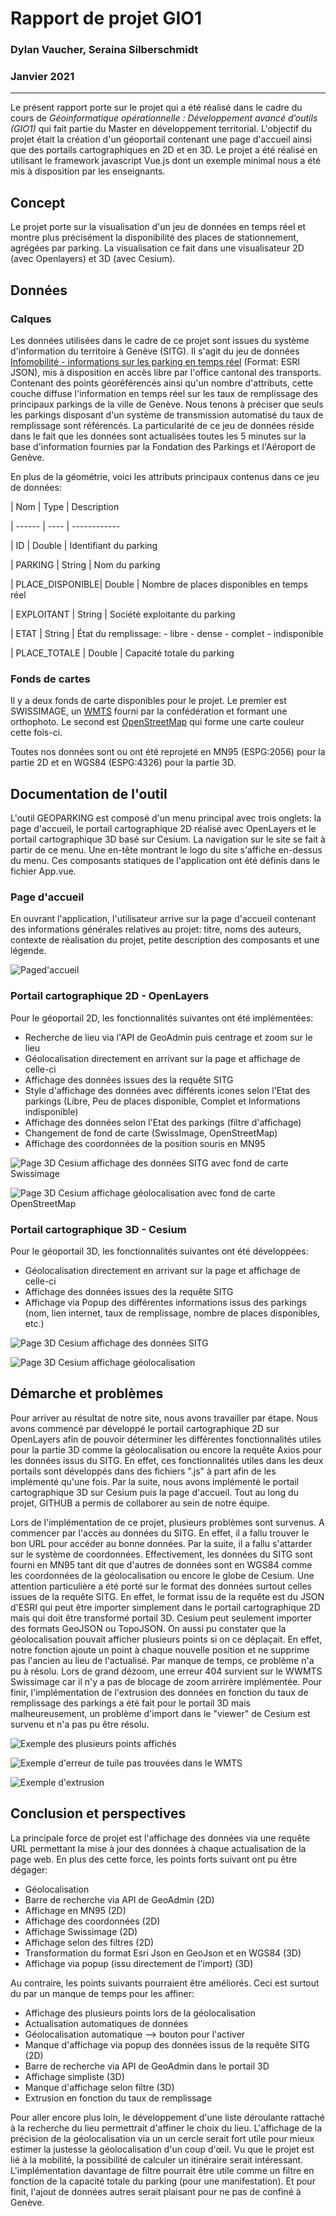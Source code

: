 # Rapport de projet GIO1

### Dylan Vaucher, Seraina Silberschmidt

### Janvier 2021

  

---

  

Le présent rapport porte sur le projet qui a été réalisé dans le cadre du cours de *Géoinformatique opérationnelle : Développement avancé d’outils (GIO1)* qui fait partie du Master en développement territorial. L'objectif du projet était la création d'un géoportail contenant une page d'accueil ainsi que des portails cartographiques en 2D et en 3D. Le projet a été réalisé en utilisant le framework javascript Vue.js dont un exemple minimal nous a été mis à disposition par les enseignants.

  

## Concept

Le projet porte sur la visualisation d'un jeu de données en temps réel et montre plus précisément la disponibilité des places de stationnement, agrégées par parking. La visualisation ce fait dans une visualisateur 2D (avec Openlayers) et 3D (avec Cesium).

  
  

## Données

### Calques
Les données utilisées dans le cadre de ce projet sont issues du système d'information du territoire à Genève (SITG). Il s'agit du jeu de données [Infomobilité - informations sur les parking en temps réel](https://ge.ch/sitg/fiche/4869) (Format: ESRI JSON), mis à disposition en accès libre par l'office cantonal des transports. Contenant des points géoréférencés ainsi qu'un nombre d'attributs, cette couche diffuse l'information en temps réel sur les taux de remplissage des principaux parkings de la ville de Genève. Nous tenons à préciser que seuls les parkings disposant d'un système de transmission automatisé du taux de remplissage sont référencés. La particularité de ce jeu de données réside dans le fait que les données sont actualisées toutes les 5 minutes sur la base d'information fournies par la Fondation des Parkings et l'Aéroport de Genève.

En plus de la géométrie, voici les attributs principaux contenus dans ce jeu de données:

| Nom | Type | Description

| ------ | ---- | ------------

| ID | Double | Identifiant du parking

| PARKING | String | Nom du parking

| PLACE_DISPONIBLE| Double | Nombre de places disponibles en temps réel

| EXPLOITANT | String | Société exploitante du parking

| ETAT | String | État du remplissage: - libre - dense - complet - indisponible

| PLACE_TOTALE | Double | Capacité totale du parking

### Fonds de cartes
Il y a deux fonds de carte disponibles pour le projet. Le premier est SWISSIMAGE, un [WMTS](https://www.geo.admin.ch/fr/geo-services-proposes/geoservices/services-de-consultation-applications-cartographie-en-ligne-sig-web/web-map-tiling-services-wmts.html9) fourni par la confédération et formant une orthophoto. Le second est [OpenStreetMap](https://www.openstreetmap.org/) qui forme une carte couleur cette fois-ci. 

Toutes nos données sont ou ont été reprojeté en MN95 (ESPG:2056) pour la partie 2D
et en WGS84 (ESPG:4326) pour la partie 3D.

## Documentation de l'outil

L'outil GEOPARKING est composé d'un menu principal avec trois onglets: la page d'accueil, le portail cartographique 2D réalisé avec OpenLayers et le portail cartographique 3D basé sur Cesium. La navigation sur le site se fait à partir de ce menu. Une en-tête montrant le logo du site s'affiche en-dessus du menu. Ces composants statiques de l'application ont été définis dans le fichier App.vue.

  

### Page d'accueil

En ouvrant l'application, l'utilisateur arrive sur la page d'accueil contenant des informations générales relatives au projet: titre, noms des auteurs, contexte de réalisation du projet, petite description des composants et une légende.

![Paged'accueil](./Images/page_accueil.PNG)
  

### Portail cartographique 2D - OpenLayers
Pour le géoportail 2D, les fonctionnalités suivantes ont été implémentées:

 * Recherche de lieu via l'API de GeoAdmin puis centrage et zoom sur le lieu
 * Géolocalisation directement en arrivant sur la page et affichage de celle-ci 
 * Affichage des données issues des la requête SITG
 * Style d'affichage des données avec différents icones selon l'Etat des parkings (Libre, Peu de places disponible, Complet et Informations indisponible)
 * Affichage des données selon l'Etat des parkings  (filtre d'affichage)
 * Changement de fond de carte (SwissImage, OpenStreetMap)
 * Affichage des coordonnées de la position souris en MN95

![Page 3D Cesium affichage des données SITG avec fond de carte Swissimage](./Images/2D_1.png)

![Page 3D Cesium affichage géolocalisation avec fond de carte OpenStreetMap](./Images/2D_2.png) 

### Portail cartographique 3D - Cesium
Pour le géoportail 3D, les fonctionnalités suivantes ont été développées:

 * Géolocalisation directement en arrivant sur la page et affichage de celle-ci 
 * Affichage des données issues des la requête SITG
 * Affichage via Popup des différentes informations issus des parkings (nom, lien internet, taux de remplissage, nombre de places disponibles, etc.)

![Page 3D Cesium affichage des données SITG ](./Images/3D_1.PNG)

![Page 3D Cesium affichage géolocalisation](./Images/3D_2.PNG)

  

## Démarche et problèmes
Pour arriver au résultat de notre site, nous avons travailler par étape. Nous avons commencé par développé le portail cartographique 2D sur OpenLayers afin de pouvoir déterminer les différentes fonctionnalités utiles pour la partie 3D comme la géolocalisation ou encore la requête Axios pour les données issus du SITG. En effet, ces fonctionnalités utiles dans les deux portails sont développés dans des fichiers ".js" à part afin de les implémenté qu'une fois. Par la suite, nous avons implémenté le portail cartographique 3D sur Cesium puis la page d'accueil. Tout au long du projet, GITHUB a permis de collaborer au sein de notre équipe.

Lors de l'implémentation de ce projet, plusieurs problèmes sont survenus. A commencer par l'accès au données du SITG. En effet, il a fallu trouver le bon URL pour accéder au bonne données. Par la suite, il a fallu s'attarder sur le système de coordonnées. Effectivement, les données du SITG sont fourni en MN95 tant dit que d'autres de données sont en WGS84 comme les coordonnées de la géolocalisation ou encore le globe de Cesium. Une attention particulière a été porté sur le format des données surtout celles issues de la requête SITG. En effet, le format issu de la requête est du JSON d'ESRI qui peut être importer simplement dans le portail cartographique 2D mais qui doit être transformé portail 3D. Cesium peut seulement importer des formats GeoJSON ou TopoJSON. On aussi pu constater que la géolocalisation pouvait afficher plusieurs points si on ce déplaçait. En effet, notre fonction ajoute un point à chaque nouvelle position et ne supprime pas l'ancien au lieu de l'actualisé. Par manque de temps, ce problème n'a pu à résolu. Lors de grand dézoom, une erreur 404 survient sur le WWMTS Swissimage car il n'y a pas de blocage de zoom arrirère implémentée. Pour finir, l'implémentation de l'extrusion des données en fonction du taux de remplissage des parkings a été fait pour le portail 3D mais malheureusement, un problème d'import dans le "viewer" de Cesium est survenu et n'a pas pu être résolu.

![Exemple des plusieurs points affichés](./Images/Plusieurs_points.png)

![Exemple d'erreur de tuile pas trouvées dans le WMTS](./Images/not_found_wmts.PNG)

![Exemple d'extrusion](./Images/Extrusion.png)

## Conclusion et perspectives
 La principale force de projet est l'affichage des données via une requête URL permettant la mise à jour des données à chaque actualisation de la page web. En plus des cette force, les points forts suivant ont pu être dégager:
 
 * Géolocalisation
 * Barre de recherche via API de GeoAdmin (2D)
 * Affichage en MN95 (2D)
 * Affichage des coordonnées (2D)
 * Affichage Swissimage (2D)
 * Affichage selon des filtres (2D)
 * Transformation du format Esri Json en GeoJson et en WGS84 (3D)
 * Affichage via popup (issu directement de l'import) (3D)

Au contraire, les points suivants pourraient être améliorés. Ceci est surtout du par un manque de temps pour les affiner:
 
 * Affichage des plusieurs points lors de la géolocalisation
 * Actualisation automatiques de données
 * Géolocalisation automatique --> bouton pour l'activer
 * Manque d'affichage via popup des données issus de la requête SITG (2D)
 * Barre de recherche via API de GeoAdmin dans le portail 3D
 * Affichage simpliste (3D)
 * Manque d'affichage selon filtre (3D)
 * Extrusion en fonction du taux de remplissage

Pour aller encore plus loin, le développement d'une liste déroulante rattaché à la recherche du lieu permettrait d'affiner le choix du lieu. L'affichage de la précision de la géolocalisation via un un cercle serait fort utile pour mieux estimer la justesse la géolocalisation d'un coup d'œil. Vu que le projet est lié à la mobilité, la possibilité de calculer un itinéraire serait intéressant. L'implémentation davantage de filtre pourrait être utile comme un filtre en fonction de la capacité totale du parking (pour une manifestation). Et pour finit, l'ajout de données autres serait plaisant pour ne pas de confiné à Genève.